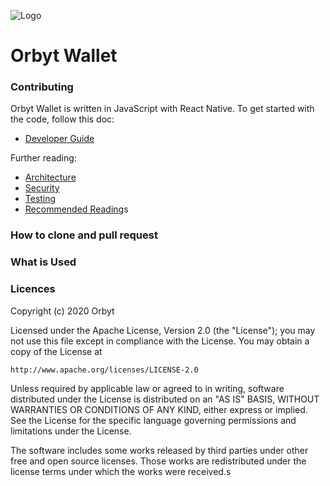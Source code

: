 ![Logo](https://raw.githubusercontent.com/stockulus/pouchdb-react-native/master/static/pouchdb-react-native.png)

# Orbyt Wallet

### Contributing

Orbyt Wallet is written in JavaScript with React Native.  To get
started with the code, follow this doc:

* [Developer Guide](docs/developer-guide.md)

Further reading:

* [Architecture](docs/architecture.md)
* [Security](docs/security.md)
* [Testing](docs/testing.md)
* [Recommended Reading](docs/recommended-reading.md)s

### How to clone and pull request

### What is Used

### Licences

Copyright (c) 2020 Orbyt

Licensed under the Apache License, Version 2.0 (the "License");
you may not use this file except in compliance with the License.
You may obtain a copy of the License at

    http://www.apache.org/licenses/LICENSE-2.0

Unless required by applicable law or agreed to in writing, software
distributed under the License is distributed on an "AS IS" BASIS,
WITHOUT WARRANTIES OR CONDITIONS OF ANY KIND, either express or implied.
See the License for the specific language governing permissions and
limitations under the License.

The software includes some works released by third parties under other
free and open source licenses. Those works are redistributed under the
license terms under which the works were received.s
